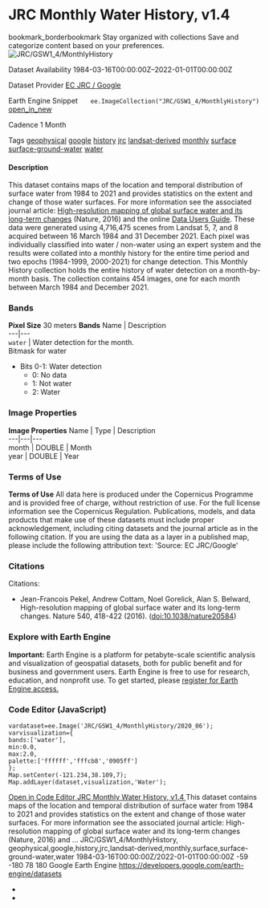  
#  JRC Monthly Water History, v1.4 
bookmark_borderbookmark Stay organized with collections  Save and categorize content based on your preferences. 
![JRC/GSW1_4/MonthlyHistory](https://developers.google.com/earth-engine/datasets/images/JRC/JRC_GSW1_4_MonthlyHistory_sample.png) 

Dataset Availability
    1984-03-16T00:00:00Z–2022-01-01T00:00:00Z 

Dataset Provider
     [ EC JRC / Google ](https://global-surface-water.appspot.com) 

Earth Engine Snippet
     `    ee.ImageCollection("JRC/GSW1_4/MonthlyHistory")   ` [ open_in_new ](https://code.earthengine.google.com/?scriptPath=Examples:Datasets/JRC/JRC_GSW1_4_MonthlyHistory) 

Cadence
    1 Month 

Tags
     [geophysical](https://developers.google.com/earth-engine/datasets/tags/geophysical) [google](https://developers.google.com/earth-engine/datasets/tags/google) [history](https://developers.google.com/earth-engine/datasets/tags/history) [jrc](https://developers.google.com/earth-engine/datasets/tags/jrc) [landsat-derived](https://developers.google.com/earth-engine/datasets/tags/landsat-derived) [monthly](https://developers.google.com/earth-engine/datasets/tags/monthly) [surface](https://developers.google.com/earth-engine/datasets/tags/surface) [surface-ground-water](https://developers.google.com/earth-engine/datasets/tags/surface-ground-water) [water](https://developers.google.com/earth-engine/datasets/tags/water)
#### Description
This dataset contains maps of the location and temporal distribution of surface water from 1984 to 2021 and provides statistics on the extent and change of those water surfaces. For more information see the associated journal article: [High-resolution mapping of global surface water and its long-term changes](https://www.nature.com/nature/journal/v540/n7633/full/nature20584.html) (Nature, 2016) and the online [Data Users Guide](https://storage.googleapis.com/global-surface-water/downloads_ancillary/DataUsersGuidev2021.pdf).
These data were generated using 4,716,475 scenes from Landsat 5, 7, and 8 acquired between 16 March 1984 and 31 December 2021. Each pixel was individually classified into water / non-water using an expert system and the results were collated into a monthly history for the entire time period and two epochs (1984-1999, 2000-2021) for change detection.
This Monthly History collection holds the entire history of water detection on a month-by-month basis. The collection contains 454 images, one for each month between March 1984 and December 2021.
### Bands
**Pixel Size** 30 meters 
**Bands**
Name | Description  
---|---  
`water` | Water detection for the month.  
Bitmask for water
  * Bits 0-1: Water detection 
    * 0: No data
    * 1: Not water
    * 2: Water

  
### Image Properties
**Image Properties**
Name | Type | Description  
---|---|---  
month | DOUBLE | Month  
year | DOUBLE | Year  
### Terms of Use
**Terms of Use**
All data here is produced under the Copernicus Programme and is provided free of charge, without restriction of use. For the full license information see the Copernicus Regulation.
Publications, models, and data products that make use of these datasets must include proper acknowledgement, including citing datasets and the journal article as in the following citation.
If you are using the data as a layer in a published map, please include the following attribution text: 'Source: EC JRC/Google'
### Citations
Citations:
  * Jean-Francois Pekel, Andrew Cottam, Noel Gorelick, Alan S. Belward, High-resolution mapping of global surface water and its long-term changes. Nature 540, 418-422 (2016). ([doi:10.1038/nature20584](https://doi.org/10.1038/nature20584))


### Explore with Earth Engine
**Important:** Earth Engine is a platform for petabyte-scale scientific analysis and visualization of geospatial datasets, both for public benefit and for business and government users. Earth Engine is free to use for research, education, and nonprofit use. To get started, please [register for Earth Engine access.](https://console.cloud.google.com/earth-engine)
### Code Editor (JavaScript)
```
vardataset=ee.Image('JRC/GSW1_4/MonthlyHistory/2020_06');
varvisualization={
bands:['water'],
min:0.0,
max:2.0,
palette:['ffffff','fffcb8','0905ff']
};
Map.setCenter(-121.234,38.109,7);
Map.addLayer(dataset,visualization,'Water');
```
[ Open in Code Editor ](https://code.earthengine.google.com/?scriptPath=Examples:Datasets/JRC/JRC_GSW1_4_MonthlyHistory)
[ JRC Monthly Water History, v1.4 ](https://developers.google.com/earth-engine/datasets/catalog/JRC_GSW1_4_MonthlyHistory)
This dataset contains maps of the location and temporal distribution of surface water from 1984 to 2021 and provides statistics on the extent and change of those water surfaces. For more information see the associated journal article: High-resolution mapping of global surface water and its long-term changes (Nature, 2016) and …
JRC/GSW1_4/MonthlyHistory, geophysical,google,history,jrc,landsat-derived,monthly,surface,surface-ground-water,water 
1984-03-16T00:00:00Z/2022-01-01T00:00:00Z
-59 -180 78 180 
Google Earth Engine
https://developers.google.com/earth-engine/datasets
  * [ ](https://doi.org/https://global-surface-water.appspot.com)
  * [ ](https://doi.org/https://developers.google.com/earth-engine/datasets/catalog/JRC_GSW1_4_MonthlyHistory)



